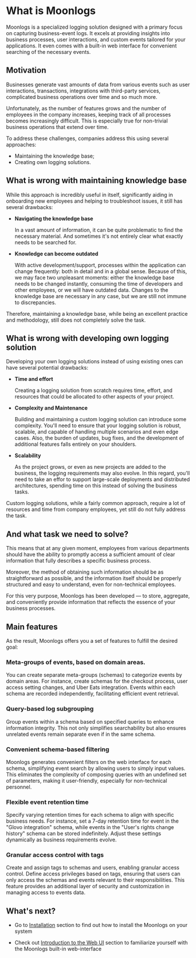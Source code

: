 # What is Moonlogs

Moonlogs is a specialized logging solution designed with a primary focus on capturing business-event logs. It excels at providing insights into business processes, user interactions, and custom events tailored for your applications. It even comes with a built-in web interface for convenient searching of the necessary events.

## Motivation

Businesses generate vast amounts of data from various events such as user interactions, transactions, integrations with third-party services, complicated business operations over time and so much more.

Unfortunately, as the number of features grows and the number of employees in the company increases, keeping track of all processes becomes increasingly difficult. This is especially true for non-trivial business operations that extend over time.

To address these challenges, companies address this using several approaches:
* Maintaining the knowledge base;
* Creating own logging solutions.


## What is wrong with maintaining knowledge base

While this approach is incredibly useful in itself, significantly aiding in onboarding new employees and helping to troubleshoot issues, it still has several drawbacks:

* **Navigating the knowledge base**

  In a vast amount of information, it can be quite problematic to find the necessary material.
  And sometimes it's not entirely clear what exactly needs to be searched for.

* **Knowledge can become outdated**

  With active development/support, processes within the application can change frequently: both in detail and in a global sense. Because of this, we may face two unpleasant moments: either the knowledge base needs to be changed instantly, consuming the time of developers and other employees, or we will have outdated data.
  Changes to the knowledge base are necessary in any case, but we are still not immune to discrepancies.

Therefore, maintaining a knowledge base, while being an excellent practice and methodology, still does not completely solve the task.

## What is wrong with developing own logging solution

Developing your own logging solutions instead of using existing ones can have several potential drawbacks:

* **Time and effort**

  Creating a logging solution from scratch requires time, effort, and resources that could be allocated to other aspects of your project.

* **Complexity and Maintenance**

  Building and maintaining a custom logging solution can introduce some complexity. You'll need to ensure that your logging solution is robust, scalable, and capable of handling multiple scenarios and even edge cases. Also, the burden of updates, bug fixes, and the development of additional features falls entirely on your shoulders.

* **Scalability**

  As the project grows, or even as new projects are added to the business, the logging requirements may also evolve. In this regard, you'll need to take an effor to support large-scale deployments and distributed architectures, spending time on this instead of solving the business tasks.

Custom logging solutions, while a fairly common approach, require a lot of resources and time from company employees, yet still do not fully address the task.

## And what task we need to solve?

This means that at any given moment, employees from various departments should have the ability to promptly access a sufficient amount of clear information that fully describes a specific business process.

Moreover, the method of obtaining such information should be as straightforward as possible, and the information itself should be properly structured and easy to understand, even for non-technical employees.

For this very purpose, Moonlogs has been developed — to store, aggregate, and conveniently provide information that reflects the essence of your business processes.

## Main features

As the result, Moonlogs offers you a set of features to fulfill the desired goal:

### Meta-groups of events, based on domain areas.

You can create separate meta-groups (schemas) to categorize events by domain areas. For instance, create schemas for the checkout process, user access setting changes, and Uber Eats integration. Events within each schema are recorded independently, facilitating efficient event retrieval.

### Query-based log subgrouping

Group events within a schema based on specified queries to enhance information integrity. This not only simplifies searchability but also ensures unrelated events remain separate even if in the same schema.

### Convenient schema-based filtering

Moonlogs generates convenient filters on the web interface for each schema, simplifying event search by allowing users to simply input values. This eliminates the complexity of composing queries with an undefined set of parameters, making it user-friendly, especially for non-technical personnel.

### Flexible event retention time

Specify varying retention times for each schema to align with specific business needs. For instance, set a 7-day retention time for event in the "Glovo integration" schema, while events in the "User's rights change history" schema can be stored indefinitely. Adjust these settings dynamically as business requirements evolve.

### Granular access control with tags

Create and assign tags to schemas and users, enabling granular access control. Define access privileges based on tags, ensuring that users can only access the schemas and events relevant to their responsibilities. This feature provides an additional layer of security and customization in managing access to events data.

## What's next?

* Go to [Installation](/tutorial/install) section to find out how to install the Moonlogs on your system

* Check out [Introduction to the Web UI](/web-ui/introduction) section to familiarize yourself with the Moonlogs built-in web-interface
